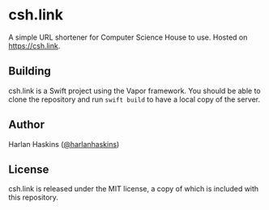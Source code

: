 # csh.link
A simple URL shortener for Computer Science House to use. Hosted on https://csh.link.

## Building
csh.link is a Swift project using the Vapor framework. You should be able to
clone the repository and run `swift build` to have a local copy of the server.

## Author
Harlan Haskins ([@harlanhaskins](https://github.com/harlanhaskins))

## License
csh.link is released under the MIT license, a copy of which is included with
this repository.

